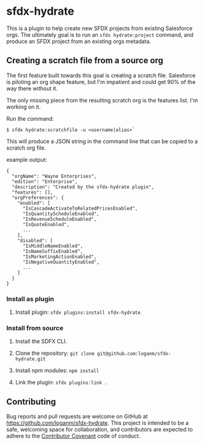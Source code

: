 # sfdx-hydrate

This is a plugin to help create new SFDX projects from existing Salesforce orgs. The ultimately goal is to run an `sfdx hydrate:project` command, and produce an SFDX project from an existing orgs metadata.

## Creating a scratch file from a source org

The first feature built towards this goal is creating a scratch file. Salesforce is piloting an org shape feature, but I'm impatient and could get 90% of the way there without it.

The only missing piece from the resulting scratch org is the features list. I'm working on it.

Run the command:

```
$ sfdx hydrate:scratchfile -u <username|alias>`
```

This will produce a JSON string in the command line that can be copied to a scratch org file.

example output:

```
{
  "orgName": "Wayne Enterprises",
  "edition": "Enterprise",
  "description": "Created by the sfdx-hydrate plugin",
  "features": [],
  "orgPreferences": {
    "enabled": [
      "IsCascadeActivateToRelatedPricesEnabled",
      "IsQuantityScheduleEnabled",
      "IsRevenueScheduleEnabled",
      "IsQuoteEnabled",
      ... 
    ],
    "disabled": [
      "IsMiddleNameEnabled",
      "IsNameSuffixEnabled",
      "IsMarketingActionEnabled",
      "IsNegativeQuantityEnabled",
      ...
    ]
  }
}
```

### Install as plugin

1. Install plugin: `sfdx plugins:install sfdx-hydrate`

### Install from source

1. Install the SDFX CLI.

2. Clone the repository: `git clone git@github.com:loganm/sfdx-hydrate.git`

3. Install npm modules: `npm install`

4. Link the plugin: `sfdx plugins:link .`

## Contributing

Bug reports and pull requests are welcome on GitHub at https://github.com/loganm/sfdx-hydrate. This project is intended to be a safe, welcoming space for collaboration, and contributors are expected to adhere to the [Contributor Covenant](http://contributor-covenant.org) code of conduct.



